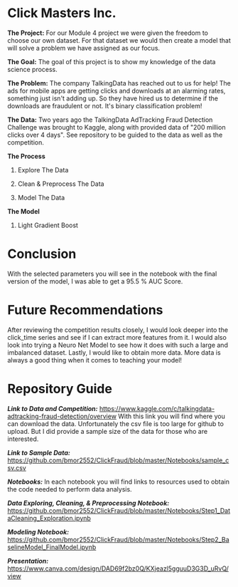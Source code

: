 # Click Masters Inc.


**The Project:** For our Module 4 project we were given the freedom to choose our own dataset. For that dataset we would then create a model that will solve a problem we have assigned as our focus.

**The Goal:** The goal of this project is to show my knowledge of the data science process.

**The Problem:** The company TalkingData has reached out to us for help! The ads for  mobile apps are getting clicks and downloads at an alarming rates, something just isn't adding up. So they have hired us to determine if the downloads are fraudulent or not. It's binary classification problem!


**The Data:** Two years ago the TalkingData AdTracking Fraud Detection Challenge was brought to Kaggle, along with provided data of "200 million clicks over 4 days". See repository to be guided to the data as well as the competition.   


**The Process**

1. Explore The Data 

2. Clean & Preprocess The Data

3. Model The Data

**The Model**

1. Light Gradient Boost


# Conclusion
With the selected parameters you will see in the notebook with the final version of the model, I was able to get a 95.5 % AUC Score.

# Future Recommendations 
After reviewing the competition results closely, I would look deeper into the click_time series and see if I can extract more features from it. I would also look into trying a Neuro Net Model to see how it does with such a large and imbalanced dataset. Lastly, I would like to obtain more data. More data is always a good thing when it comes to teaching your model!


# Repository Guide 

***Link to Data and Competition:***  https://www.kaggle.com/c/talkingdata-adtracking-fraud-detection/overview
With this link you will find where you can download the data. Unfortunately the csv file is too large for github to upload. But I did provide a sample size of the data for those who are interested. 

***Link to Sample Data:*** https://github.com/bmor2552/ClickFraud/blob/master/Notebooks/sample_csv.csv

***Notebooks:*** In each notebook you will find links to resources used to obtain the code needed to perform data analysis.

***Data Exploring, Cleaning, & Preprocessing Notebook:*** https://github.com/bmor2552/ClickFraud/blob/master/Notebooks/Step1_DataCleaning_Exploration.ipynb


***Modeling Notebook:*** https://github.com/bmor2552/ClickFraud/blob/master/Notebooks/Step2_BaselineModel_FinalModel.ipynb


***Presentation:***
 https://www.canva.com/design/DAD69f2bz0Q/KXjeazl5gguuD3G3D_uRvQ/view
